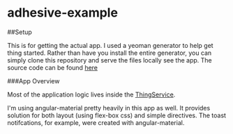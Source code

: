# adhesive-example

##Setup 

This is for getting the actual app. I used a yeoman generator to help get thing started. Rather than have you install the entire generator, you can simply clone this repository and serve the files locally see the app. The source code can be found [here](https://github.com/githop/adhesive-app)


###App Overview

Most of the application logic lives inside the [ThingService](https://github.com/githop/adhesive-app/blob/master/src/app/components/thingService/thing.service.js). 

I'm using angular-material pretty heavily in this app as well. It provides solution for both layout (using flex-box css) and simple directives. The toast notifcations, for example, were created with angular-material. 


